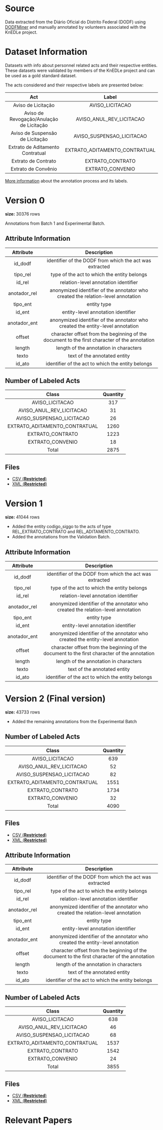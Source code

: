 # Source

Data extracted from the Diário Oficial do Distrito Federal (DODF) using [DODFMiner](https://dodfminer.readthedocs.io/) and manually annotated by volunteers associated with the KnEDLe project.

# Dataset Information

Datasets with info about personnel related acts and their respective entities. These datasets were validated by members of the KnEDLe project and can be used as a gold standard dataset.

The acts considered and their respective labels are presented below:

|                   Act                   |              Label            | 
|:---------------------------------------:|:-----------------------------:|
|Aviso de Licitação                       | AVISO_LICITACAO               |
|Aviso de Revogação/Anulação de Licitação | AVISO_ANUL_REV_LICITACAO      |
|Aviso de Suspensão de Licitação          | AVISO_SUSPENSAO_LICITACAO     |
|Extrato de Aditamento Contratual         | EXTRATO_ADITAMENTO_CONTRATUAL |
|Extrato de Contrato                      | EXTRATO_CONTRATO              |
|Extrato de Convênio                      | EXTRATO_CONVENIO              |

[More information](https://github.com/UnB-KnEDLe/tutorial_anotacao_contratos_licitacoes) about the annotation process and its labels.

# Version 0
**size:** 30376 rows

Annotations from Batch 1 and Experimental Batch. 

## Attribute Information 

|    Attribute  | Description | 
|:-------------:|:-------------------:|
|id_dodf        | identifier of the DODF from which the act was extracted |
|tipo_rel       | type of the act to which the entity belongs |
|id_rel         | relation-level annotation identifier |
|anotador_rel   | anonymized identifier of the annotator who created the relation-level annotation |
|tipo_ent       | entity type |
|id_ent         | entity-level annotation identifier |
|anotador_ent   | anonymized identifier of the annotator who created the entity-level annotation |
|offset         | character offset from the beginning of the document to the first character of the annotation |
|length         | length of the annotation in characters |
|texto          | text of the annotated entity |
|id_ato         | identifier of the act to which the entity belongs |

## Number of Labeled Acts

|    Class                       | Quantity | 
|:------------------------------:|:--------:|
| AVISO_LICITACAO                |       317|
| AVISO_ANUL_REV_LICITACAO       |        31|
| AVISO_SUSPENSAO_LICITACAO      |        26|
| EXTRATO_ADITAMENTO_CONTRATUAL  |      1260|
| EXTRATO_CONTRATO               |      1223|
| EXTRATO_CONVENIO               |        18|
|Total                           |      2875|

## Files
- [CSV (**Restricted**) ](https://drive.google.com/file/d/1o4_ycHyyTZAPMXistI3-Ll-48a7MU-u9/view?usp=sharing)
- [XML (**Restricted**) ](https://drive.google.com/drive/folders/1lalUjFuDX7GJ4gDej3JkJ7gqXXxSoGDL?usp=sharing)

# Version 1
**size:** 41044 rows

- Added the entity codigo_siggo to the acts of type REL_EXTRATO_CONTRATO and REL_ADITAMENTO_CONTRATO.
- Added the annotations from the Validation Batch.

## Attribute Information 

|    Attribute  | Description | 
|:-------------:|:-------------------:|
|id_dodf        | identifier of the DODF from which the act was extracted |
|tipo_rel       | type of the act to which the entity belongs |
|id_rel         | relation-level annotation identifier |
|anotador_rel   | anonymized identifier of the annotator who created the relation-level annotation |
|tipo_ent       | entity type |
|id_ent         | entity-level annotation identifier |
|anotador_ent   | anonymized identifier of the annotator who created the entity-level annotation |
|offset         | character offset from the beginning of the document to the first character of the annotation |
|length         | length of the annotation in characters |
|texto          | text of the annotated entity |
|id_ato         | identifier of the act to which the entity belongs |

# Version 2 (Final version)
**size:** 43733 rows

- Added the remaining annotations from the Experimental Batch

## Number of Labeled Acts

|    Class                       | Quantity | 
|:------------------------------:|:--------:|
| AVISO_LICITACAO                |       639|
| AVISO_ANUL_REV_LICITACAO       |        52|
| AVISO_SUSPENSAO_LICITACAO      |        82|
| EXTRATO_ADITAMENTO_CONTRATUAL  |      1551|
| EXTRATO_CONTRATO               |      1734|
| EXTRATO_CONVENIO               |        32|
|Total                           |      4090|

## Files
- [CSV (**Restricted**) ](https://drive.google.com/file/d/1x-3C0ew_UoNddM3Sb40r7V5_cFKAaJaq/view?usp=sharing)
- [XML (**Restricted**) ](https://drive.google.com/drive/folders/1fMNGGUutW8hVMpTBJ9Y1HLtvyJ5_XxVQ?usp=sharing)

## Attribute Information 

|    Attribute  | Description | 
|:-------------:|:-------------------:|
|id_dodf        | identifier of the DODF from which the act was extracted |
|tipo_rel       | type of the act to which the entity belongs |
|id_rel         | relation-level annotation identifier |
|anotador_rel   | anonymized identifier of the annotator who created the relation-level annotation |
|tipo_ent       | entity type |
|id_ent         | entity-level annotation identifier |
|anotador_ent   | anonymized identifier of the annotator who created the entity-level annotation |
|offset         | character offset from the beginning of the document to the first character of the annotation |
|length         | length of the annotation in characters |
|texto          | text of the annotated entity |
|id_ato         | identifier of the act to which the entity belongs |

## Number of Labeled Acts

|    Class                       | Quantity | 
|:------------------------------:|:--------:|
| AVISO_LICITACAO                |       638|
| AVISO_ANUL_REV_LICITACAO       |        46|
| AVISO_SUSPENSAO_LICITACAO      |        68|
| EXTRATO_ADITAMENTO_CONTRATUAL  |      1537|
| EXTRATO_CONTRATO               |      1542|
| EXTRATO_CONVENIO               |        24|
|Total                           |      3855|

## Files
- [CSV (**Restricted**) ](TBD)
- [XML (**Restricted**) ](TBD)

# Relevant Papers
